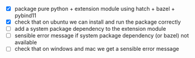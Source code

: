 - [X] package pure python + extension module using hatch + bazel + pybind11
- [X] check that on ubuntu we can install and run the package correctly
- [ ] add a system package dependency to the extension module
- [ ] sensible error message if system package dependency (or bazel) not available
- [ ] check that on windows and mac we get a sensible error message
